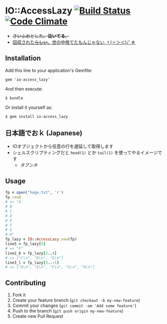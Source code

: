 # IO::AccessLazy  [![Build Status](https://travis-ci.org/zonuexe/ruby-io-access_lazy.png?branch=develop)](https://travis-ci.org/zonuexe/ruby-io-access_lazy) [![Code Climate](https://codeclimate.com/github/zonuexe/ruby-io-access_lazy.png)](https://codeclimate.com/github/zonuexe/ruby-io-access_lazy)

 * <del>さいふおとした。<strong>泣いてる</strong>。</del>
 * <ins>回収された<del>らしい</del>。世の中捨てたもんじゃない ヾ(〃＞＜)ﾉﾞ☆</ins>

## Installation

Add this line to your application's Gemfile:

    gem 'io-access_lazy'

And then execute:

    $ bundle

Or install it yourself as:

    $ gem install io-access_lazy

## 日本語でおｋ (Japanese)

 * IOオブジェクトから任意の行を遅延して取得します
 * シェルスクリプティングだと `head(1)` とか `tail(1)` を使ってやるイメージです
   * *タブンネ*

## Usage

```ruby
fp = open("hoge.txt", 'r')
fp.read
# => "A
# B
# C
# D
# E
# F
# G
# H"
fp_lazy = IO::AccessLazy.new(fp)
line5 = fp_lazy[5]
# => "F"
line2_6 = fp_lazy[2..4]
# => ["C\n", "D\n", "E\n"]
line3_l = fp_lazy[3..-1]
# => ["D\n", "E\n", "F\n", "G\n", "H\n"]
```

## Contributing

1. Fork it
2. Create your feature branch (`git checkout -b my-new-feature`)
3. Commit your changes (`git commit -am 'Add some feature'`)
4. Push to the branch (`git push origin my-new-feature`)
5. Create new Pull Request
